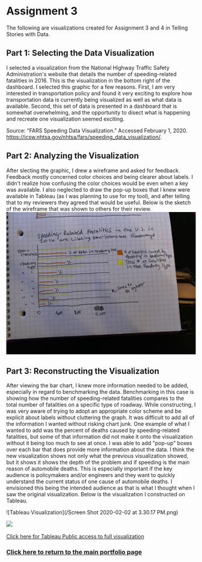 # **Assignment 3**
The following are visualizations created for Assignment 3 and 4 in Telling Stories with Data. 

## **Part 1: Selecting the Data Visualization** 
I selected a visualization from the National Highway Traffic Safety Administration's website that details the number of speeding-related fatalities in 2016. This is the visualization in the bottom right of the dashboard. I selected this graphic for a few reasons. First, I am very interested in transportation policy and found it very exciting to explore how transportation data is currently being visualized as well as what data is available. Second, this set of data is presented in a dashboard that is somewhat overwhelming, and the opportunity to disect what is happening and recreate one visualization seemed exciting.
<script type='text/javascript' src='https://explore.dot.gov/javascripts/api/viz_v1.js'></script><object class='tableauViz' width='1920' height='859' style='display:none;'><param name='host_url' value='https%3A%2F%2Fexplore.dot.gov%2F' /> <param name='embed_code_version' value='3' /> <param name='site_root' value='' /><param name='name' value='FARSTrafficFatalitiesinCrashesInvolvingSpeed&#47;SpeedFatalityMap' /><param name='tabs' value='no' /><param name='toolbar' value='yes' /><param name='showAppBanner' value='false' /><param name='display_spinner' value='no' /><param name='filter' value='iframeSizedToWindow=true'/></object> 
Source: “FARS Speeding Data Visualization.” Accessed February 1, 2020. https://icsw.nhtsa.gov/nhtsa/fars/speeding_data_visualization/.



## **Part 2: Analyzing the Visualization** 
After slecting the graphic, I drew a wireframe and asked for feedback. Feedback mostly concerned color choices and being clearer about labels. I didn't realize how confusing the color choices would be even when a key was available. I also neglected to draw the pop-up boxes that I knew were available in Tableau (as I was planning to use for my tool), and after telling that to my reviewers they agreed that would be useful. Below is the sketch of the wireframe that was shown to others for their review.
![Wireframe](/IMG_0206.jpg)


## **Part 3: Reconstructing the Visualization** 
After viewing the bar chart, I knew more information needed to be added, especially in regard to benchmarking the data. Benchmarking in this case is showing how the number of speeding-related fatalities compares to the total number of fatalities on a specific type of roadway. While constructing, I was very aware of trying to adopt an appropriate color scheme and be explicit about labels without cluttering the graph. It was difficult to add all of the information I wanted without risking chart junk. One example of what I wanted to add was the percent of deaths caused by speeding-related fatalities, but some of that information did not make it onto the visualization without it being too much to see at once. I was able to add "pop-up" boxes over each bar that does provide more information about the data. I think the new visualization shows not only what the previous visualization showed, but it shows it shows the depth of the problem and if speeding is the main reason of automobile deaths. This is especially important if the key audience is policymakers and/or engineers and they want to quickly understand the current status of one cause of automobile deaths. I envisioned this being the intended audience as that is what I thought when I saw the original visualization. Below is the visualization I constructed on Tableau.

![Tableau Visualization](/Screen Shot 2020-02-02 at 3.30.17 PM.png)
<div class='tableauPlaceholder' id='viz1582995254812' style='position: relative'><noscript><a href='#'><img alt=' ' src='https:&#47;&#47;public.tableau.com&#47;static&#47;images&#47;As&#47;Assignment4_15806741944060&#47;Sheet16&#47;1_rss.png' style='border: none' /></a></noscript><object class='tableauViz'  style='display:none;'><param name='host_url' value='https%3A%2F%2Fpublic.tableau.com%2F' /> <param name='embed_code_version' value='3' /> <param name='site_root' value='' /><param name='name' value='Assignment4_15806741944060&#47;Sheet16' /><param name='tabs' value='no' /><param name='toolbar' value='yes'/<paramname='static_image'value='https:&#47;&#47;public.tableau.com&#47;static&#47;images&#47;As&#47;Assignment4_15806741944060&#47;Sheet16&#47;1.png' /> <param name='animate_transition' value='yes' /><param name='display_static_image' value='yes' /><param name='display_spinner' value='yes' /><param name='display_overlay' value='yes' /><param name='display_count' value='yes' /></object></div><script type='text/javascript'>var divElement = document.getElementById('viz1582995254812');                    var vizElement = divElement.getElementsByTagName('object')[0];vizElement.style.width='100%';vizElement.style.height=(divElement.offsetWidth*0.75)+'px';var scriptElement = document.createElement('script');scriptElement.src = 'https://public.tableau.com/javascripts/api/viz_v1.js';vizElement.parentNode.insertBefore(scriptElement, vizElement);</script>

[Click here for Tableau Public access to full visualization](https://public.tableau.com/views/Assignment4_15806741944060/Sheet16?:display_count=y&:origin=viz_share_link)



### [Click here to return to the main portfolio page](https://tburandt01.github.io/Burandt_Portfolio/)
